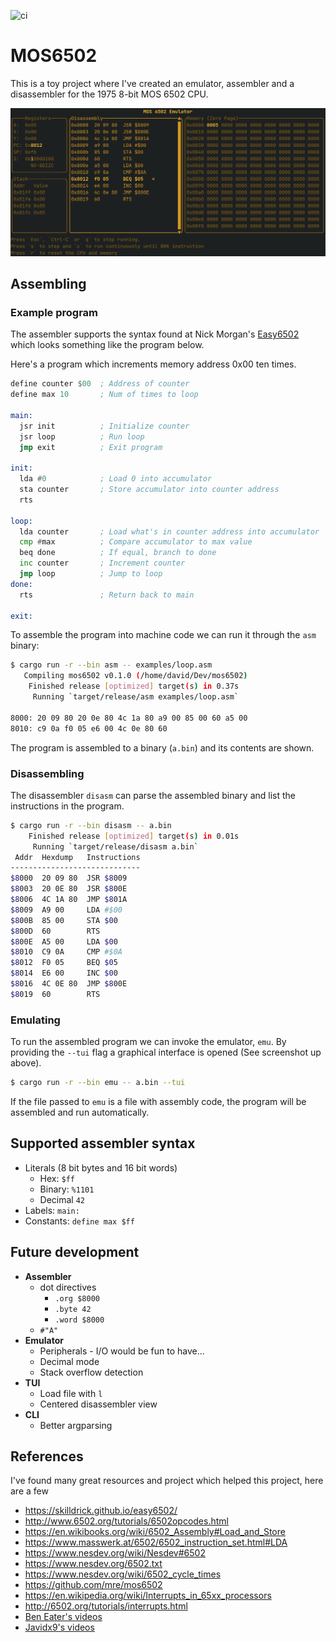 ![ci](https://github.com/Granddave/mos6502/actions/workflows/ci.yml/badge.svg)

# MOS6502

This is a toy project where I've created an emulator, assembler and a disassembler for the 1975 8-bit MOS 6502 CPU.

![Screenshot of TUI emulator](resources/screenshot.png)

## Assembling

### Example program

The assembler supports the syntax found at Nick Morgan's [Easy6502](https://skilldrick.github.io/easy6502/) which looks something like the program below.

Here's a program which increments memory address 0x00 ten times.

```asm
define counter $00  ; Address of counter
define max 10       ; Num of times to loop

main:
  jsr init          ; Initialize counter
  jsr loop          ; Run loop
  jmp exit          ; Exit program

init:
  lda #0            ; Load 0 into accumulator
  sta counter       ; Store accumulator into counter address
  rts

loop:
  lda counter       ; Load what's in counter address into accumulator
  cmp #max          ; Compare accumulator to max value
  beq done          ; If equal, branch to done
  inc counter       ; Increment counter
  jmp loop          ; Jump to loop
done:
  rts               ; Return back to main

exit:
```

To assemble the program into machine code we can run it through the `asm` binary:

```bash
$ cargo run -r --bin asm -- examples/loop.asm
   Compiling mos6502 v0.1.0 (/home/david/Dev/mos6502)
    Finished release [optimized] target(s) in 0.37s
     Running `target/release/asm examples/loop.asm`

8000: 20 09 80 20 0e 80 4c 1a 80 a9 00 85 00 60 a5 00
8010: c9 0a f0 05 e6 00 4c 0e 80 60
```

The program is assembled to a binary (`a.bin`) and its contents are shown.


### Disassembling

The disassembler `disasm` can parse the assembled binary and list the instructions in the program.

```bash
$ cargo run -r --bin disasm -- a.bin
    Finished release [optimized] target(s) in 0.01s
     Running `target/release/disasm a.bin`
 Addr  Hexdump   Instructions
-----------------------------
$8000  20 09 80  JSR $8009
$8003  20 0E 80  JSR $800E
$8006  4C 1A 80  JMP $801A
$8009  A9 00     LDA #$00
$800B  85 00     STA $00
$800D  60        RTS
$800E  A5 00     LDA $00
$8010  C9 0A     CMP #$0A
$8012  F0 05     BEQ $05
$8014  E6 00     INC $00
$8016  4C 0E 80  JMP $800E
$8019  60        RTS
```


### Emulating

To run the assembled program we can invoke the emulator, `emu`. By providing the `--tui` flag a graphical interface is opened (See screenshot up above).

```bash
$ cargo run -r --bin emu -- a.bin --tui
```

If the file passed to `emu` is a file with assembly code, the program will be assembled and run automatically.


## Supported assembler syntax

- Literals (8 bit bytes and 16 bit words)
    - Hex: `$ff`
    - Binary: `%1101`
    - Decimal `42`
- Labels: `main:`
- Constants: `define max $ff`


## Future development

- **Assembler**
    - dot directives
        - `.org $8000`
        - `.byte 42`
        - `.word $8000`
    - `#"A"`
- **Emulator**
    - Peripherals - I/O would be fun to have...
    - Decimal mode
    - Stack overflow detection
- **TUI**
    - Load file with `l`
    - Centered disassembler view
- **CLI**
    - Better argparsing


## References

I've found many great resources and project which helped this project, here are a few

- https://skilldrick.github.io/easy6502/
- http://www.6502.org/tutorials/6502opcodes.html
- https://en.wikibooks.org/wiki/6502_Assembly#Load_and_Store
- https://www.masswerk.at/6502/6502_instruction_set.html#LDA
- https://www.nesdev.org/wiki/Nesdev#6502
- https://www.nesdev.org/6502.txt
- https://www.nesdev.org/wiki/6502_cycle_times
- https://github.com/mre/mos6502
- https://en.wikipedia.org/wiki/Interrupts_in_65xx_processors
- http://6502.org/tutorials/interrupts.html
- [Ben Eater's videos](https://www.youtube.com/playlist?list=PLowKtXNTBypFbtuVMUVXNR0z1mu7dp7eH)
- [Javidx9's videos](https://www.youtube.com/playlist?list=PLrOv9FMX8xJHqMvSGB_9G9nZZ_4IgteYf)
